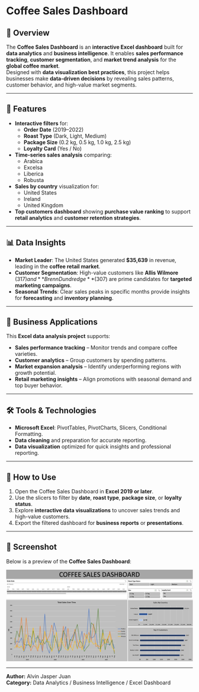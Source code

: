 # Coffee Sales Dashboard

## 📌 Overview
The **Coffee Sales Dashboard** is an **interactive Excel dashboard** built for **data analytics** and **business intelligence**. It enables **sales performance tracking**, **customer segmentation**, and **market trend analysis** for the **global coffee market**.  
Designed with **data visualization best practices**, this project helps businesses make **data-driven decisions** by revealing sales patterns, customer behavior, and high-value market segments.

---

## 🎯 Features
- **Interactive filters** for:
  - **Order Date** (2019–2022)
  - **Roast Type** (Dark, Light, Medium)
  - **Package Size** (0.2 kg, 0.5 kg, 1.0 kg, 2.5 kg)
  - **Loyalty Card** (Yes / No)
- **Time-series sales analysis** comparing:
  - Arabica
  - Excelsa
  - Liberica
  - Robusta
- **Sales by country** visualization for:
  - United States
  - Ireland
  - United Kingdom
- **Top customers dashboard** showing **purchase value ranking** to support **retail analytics** and **customer retention strategies**.

---

## 📊 Data Insights
- **Market Leader**: The United States generated **$35,639** in revenue, leading in the **coffee retail market**.
- **Customer Segmentation**: High-value customers like **Allis Wilmore** ($317) and **Brenn Dundredge** ($307) are prime candidates for **targeted marketing campaigns**.
- **Seasonal Trends**: Clear sales peaks in specific months provide insights for **forecasting** and **inventory planning**.

---

## 🏢 Business Applications
This **Excel data analysis project** supports:
- **Sales performance tracking** – Monitor trends and compare coffee varieties.
- **Customer analytics** – Group customers by spending patterns.
- **Market expansion analysis** – Identify underperforming regions with growth potential.
- **Retail marketing insights** – Align promotions with seasonal demand and top buyer behavior.

---

## 🛠 Tools & Technologies
- **Microsoft Excel**: PivotTables, PivotCharts, Slicers, Conditional Formatting.
- **Data cleaning** and preparation for accurate reporting.
- **Data visualization** optimized for quick insights and professional reporting.

---

## 🚀 How to Use
1. Open the Coffee Sales Dashboard in **Excel 2019 or later**.
2. Use the slicers to filter by **date**, **roast type**, **package size**, or **loyalty status**.
3. Explore **interactive data visualizations** to uncover sales trends and high-value customers.
4. Export the filtered dashboard for **business reports** or **presentations**.

---

## 📸 Screenshot
Below is a preview of the **Coffee Sales Dashboard**:

![Coffee Sales Dashboard Screenshot](dashboard.jpeg)

---

**Author:** Alvin Jasper Juan  
**Category:** Data Analytics / Business Intelligence / Excel Dashboard

